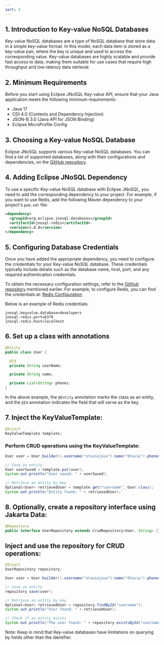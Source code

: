 ```yaml
---
sort: 4
---
```


## 1. Introduction to Key-value NoSQL Databases

Key-value NoSQL databases are a type of NoSQL database that store data in a simple key-value format. In this model, each data item is stored as a key-value pair, where the key is unique and used to access the corresponding value. Key-value databases are highly scalable and provide fast access to data, making them suitable for use cases that require high throughput and low-latency data retrieval.

## 2. Minimum Requirements

Before you start using Eclipse JNoSQL Key-value API, ensure that your Java application meets the following minimum requirements:

-   Java 17
-   CDI 4.0 (Contexts and Dependency Injection)
-   JSON-B 3.0 (Java API for JSON Binding)
-   Eclipse MicroProfile Config

## 3. Choosing a Key-value NoSQL Database

Eclipse JNoSQL supports various Key-value NoSQL databases. You can find a list of supported databases, along with their configurations and dependencies, on the [GitHub repository](https://github.com/eclipse/jnosql-databases).

## 4. Adding Eclipse JNoSQL Dependency

To use a specific Key-value NoSQL database with Eclipse JNoSQL, you need to add the corresponding dependency to your project. For example, if you want to use Redis, add the following Maven dependency to your project's `pom.xml` file:

```xml
<dependency>
  <groupId>org.eclipse.jnosql.databases</groupId>
  <artifactId>jnosql-redis</artifactId>
  <version>1.0.0</version>
</dependency>
```

## 5. Configuring Database Credentials

Once you have added the appropriate dependency, you need to configure the credentials for your Key-value NoSQL database. These credentials typically include details such as the database name, host, port, and any required authentication credentials.

To obtain the necessary configuration settings, refer to the [GitHub repository](https://github.com/eclipse/jnosql-databases) mentioned earlier. For example, to configure Redis, you can find the credentials at: [Redis Configuration](https://github.com/eclipse/jnosql-databases#redis)

Below is an example of Redis credentials:


```properties
jnosql.keyvalue.database=developers
jnosql.redis.port=6379
jnosql.redis.host=localhost
```

## 6. Set up a class with annotations

```java
@Entity
public class User {

  @Id
  private String userName;

  private String name;

  private List<String> phones;
}
```

In the above example, the `@Entity` annotation marks the class as an entity, and the `@Id` annotation indicates the field that will serve as the key.

## 7. Inject the KeyValueTemplate:

```java
@Inject
KeyValueTemplate template; 
```

### Perform CRUD operations using the KeyValueTemplate:

```java
User user = User.builder().username("otaviojava").name("Otavio").phones(Arrays.asList("234", "432")).build();

// Save an entity
User userSaved = template.put(user);
System.out.println("User saved: " + userSaved);

// Retrieve an entity by key
Optional<User> retrievedUser = template.get("username", User.class);
System.out.println("Entity found: " + retrievedUser);` 
```

## 8. Optionally, create a repository interface using Jakarta Data:


```java
@Repository
public interface UserRepository extends CrudRepository<User, String> {}
```

## Inject and use the repository for CRUD operations:


```java
@Inject
UserRepository repository;

User user = User.builder().username("otaviojava").name("Otavio").phones(Arrays.asList("234", "432")).build();

// Save an entity
repository.save(user);

// Retrieve an entity by key
Optional<User> retrievedUser = repository.findById("username");
System.out.println("User found: " + retrievedUser);

// Check if an entity exists
System.out.println("The user found: " + repository.existsById("username"));
```

Note: Keep in mind that Key-value databases have limitations on querying by fields other than the identifier.